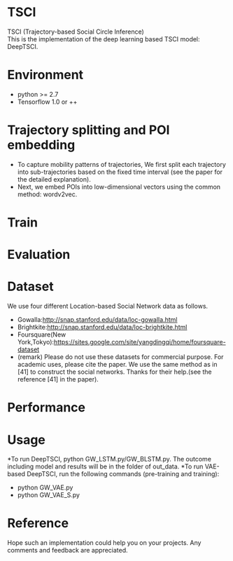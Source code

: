 # TSCI
TSCI (Trajectory-based Social Circle Inference) <br>
This is the implementation of the deep learning based TSCI model: DeepTSCI.

# Environment
* python >= 2.7
* Tensorflow 1.0 or ++

# Trajectory splitting and POI embedding
* To capture mobility patterns of trajectories, We first split each trajectory into sub-trajectories based on the fixed time interval (see the paper for the detailed explanation). 
* Next, we embed POIs into low-dimensional vectors using the common method: wordv2vec.

# Train
# Evaluation
# Dataset
We use four different Location-based Social Network data as follows. 
* Gowalla:<http://snap.stanford.edu/data/loc-gowalla.html>
* Brightkite:<http://snap.stanford.edu/data/loc-brightkite.html>
* Foursquare(New York,Tokyo):<https://sites.google.com/site/yangdingqi/home/foursquare-dataset>
* (remark) Please do not use these datasets for commercial purpose. For academic uses, please cite the paper. We use the same method as in [41] to construct the social networks. Thanks for their help.(see the reference [41] in the paper).

# Performance

# Usage
*To run DeepTSCI, python GW_LSTM.py/GW_BLSTM.py. The outcome including model and results will be in the folder of out_data.
*To run VAE-based DeepTSCI, run the following commands (pre-training and training):
*  python GW_VAE.py 
*  python GW_VAE_S.py

# Reference
Hope such an implementation could help you on your projects. Any comments and feedback are appreciated. 
